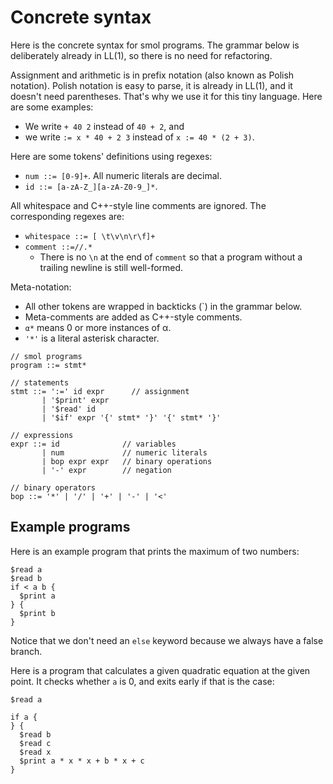 # Concrete syntax

Here is the concrete syntax for smol programs.  The grammar below is
deliberately already in LL(1), so there is no need for refactoring.

Assignment and arithmetic is in prefix notation (also known as Polish notation).
Polish notation is easy to parse, it is already in LL(1), and it doesn't need
parentheses.  That's why we use it for this tiny language.  Here are some examples:
- We write `+ 40 2` instead of `40 + 2`, and
- we write `:= x * 40 + 2 3` instead of `x := 40 * (2 + 3)`.

Here are some tokens' definitions using regexes:
- `num ::= [0-9]+`.  All numeric literals are decimal.
- `id ::= [a-zA-Z_][a-zA-Z0-9_]*`.

All whitespace and C++-style line comments are ignored.  The corresponding
regexes are:
- `whitespace ::= [ \t\v\n\r\f]+`
- `comment ::=//.*`
  - There is no `\n` at the end of `comment` so that a program without a
    trailing newline is still well-formed.

Meta-notation:
- All other tokens are wrapped in backticks (\`) in the grammar below.
- Meta-comments are added as C++-style comments.
- `α*` means 0 or more instances of α.
- `'*'` is a literal asterisk character.

```
// smol programs
program ::= stmt*

// statements
stmt ::= ':=' id expr      // assignment
       | '$print' expr
       | '$read' id
       | '$if' expr '{' stmt* '}' '{' stmt* '}'

// expressions
expr ::= id              // variables
       | num             // numeric literals
       | bop expr expr   // binary operations
       | '-' expr        // negation
       
// binary operators
bop ::= '*' | '/' | '+' | '-' | '<'
```

## Example programs

Here is an example program that prints the maximum of two numbers:

```
$read a
$read b
if < a b {
  $print a
} {
  $print b
}
```

Notice that we don't need an `else` keyword because we always have a false branch.

Here is a program that calculates a given quadratic equation at the given point.
It checks whether `a` is 0, and exits early if that is the case:

```
$read a

if a {
} {
  $read b
  $read c
  $read x
  $print a * x * x + b * x + c
}
```
